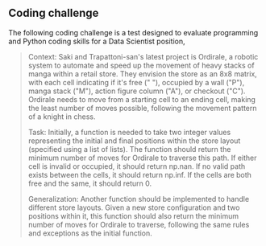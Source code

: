 ## Coding challenge

The following coding challenge is a test designed to evaluate programming and Python coding skills for a Data Scientist position,

>Context: Saki and Trapattoni-san's latest project is Ordirale, a robotic system to automate and speed up the movement of heavy stacks of manga within a retail store. They envision the store as an 8x8 matrix, with each cell indicating if it's free (" "), occupied by a wall ("P"), manga stack ("M"), action figure column ("A"), or checkout ("C"). Ordirale needs to move from a starting cell to an ending cell, making the least number of moves possible, following the movement pattern of a knight in chess.
>
>Task: Initially, a function is needed to take two integer values representing the initial and final positions within the store layout (specified using a list of lists). The function should return the minimum number of moves for Ordirale to traverse this path. If either cell is invalid or occupied, it should return np.nan. If no valid path exists between the cells, it should return np.inf. If the cells are both free and the same, it should return 0.
>
>Generalization: Another function should be implemented to handle different store layouts. Given a new store configuration and two positions within it, this function should also return the minimum number of moves for Ordirale to traverse, following the same rules and exceptions as the initial function.
